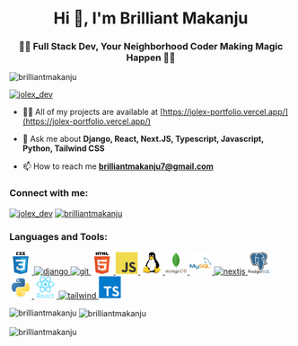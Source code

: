 <h1 align="center">Hi 👋, I'm Brilliant Makanju</h1>
<h3 align="center">👨‍💻 Full Stack Dev, Your Neighborhood Coder Making Magic Happen 🏡✨</h3>

<p align="left"> <img src="https://komarev.com/ghpvc/?username=brilliantmakanju&label=Profile%20views&color=0e75b6&style=flat" alt="brilliantmakanju" /> </p>

<p align="left"> <a href="https://twitter.com/jolex_dev" target="blank"><img src="https://img.shields.io/twitter/follow/jolex_dev?logo=twitter&style=for-the-badge" alt="jolex_dev" /></a> </p>

- 👨‍💻 All of my projects are available at [https://jolex-portfolio.vercel.app/](https://jolex-portfolio.vercel.app/)

- 💬 Ask me about **Django, React, Next.JS, Typescript, Javascript, Python, Tailwind CSS**

- 📫 How to reach me **brilliantmakanju7@gmail.com**

<h3 align="left">Connect with me:</h3>
<p align="left">
<a href="https://twitter.com/jolex_dev" target="blank"><img align="center" src="https://raw.githubusercontent.com/rahuldkjain/github-profile-readme-generator/master/src/images/icons/Social/twitter.svg" alt="jolex_dev" height="30" width="40" /></a>
<a href="https://linkedin.com/in/brilliantmakanju" target="blank"><img align="center" src="https://raw.githubusercontent.com/rahuldkjain/github-profile-readme-generator/master/src/images/icons/Social/linked-in-alt.svg" alt="brilliantmakanju" height="30" width="40" /></a>
</p>

<h3 align="left">Languages and Tools:</h3>
<p align="left"> <a href="https://www.w3schools.com/css/" target="_blank" rel="noreferrer"> <img src="https://raw.githubusercontent.com/devicons/devicon/master/icons/css3/css3-original-wordmark.svg" alt="css3" width="40" height="40"/> </a> <a href="https://www.djangoproject.com/" target="_blank" rel="noreferrer"> <img src="https://cdn.worldvectorlogo.com/logos/django.svg" alt="django" width="40" height="40"/> </a> <a href="https://git-scm.com/" target="_blank" rel="noreferrer"> <img src="https://www.vectorlogo.zone/logos/git-scm/git-scm-icon.svg" alt="git" width="40" height="40"/> </a> <a href="https://www.w3.org/html/" target="_blank" rel="noreferrer"> <img src="https://raw.githubusercontent.com/devicons/devicon/master/icons/html5/html5-original-wordmark.svg" alt="html5" width="40" height="40"/> </a> <a href="https://developer.mozilla.org/en-US/docs/Web/JavaScript" target="_blank" rel="noreferrer"> <img src="https://raw.githubusercontent.com/devicons/devicon/master/icons/javascript/javascript-original.svg" alt="javascript" width="40" height="40"/> </a> <a href="https://www.linux.org/" target="_blank" rel="noreferrer"> <img src="https://raw.githubusercontent.com/devicons/devicon/master/icons/linux/linux-original.svg" alt="linux" width="40" height="40"/> </a> <a href="https://www.mongodb.com/" target="_blank" rel="noreferrer"> <img src="https://raw.githubusercontent.com/devicons/devicon/master/icons/mongodb/mongodb-original-wordmark.svg" alt="mongodb" width="40" height="40"/> </a> <a href="https://www.mysql.com/" target="_blank" rel="noreferrer"> <img src="https://raw.githubusercontent.com/devicons/devicon/master/icons/mysql/mysql-original-wordmark.svg" alt="mysql" width="40" height="40"/> </a> <a href="https://nextjs.org/" target="_blank" rel="noreferrer"> <img src="https://cdn.worldvectorlogo.com/logos/nextjs-2.svg" alt="nextjs" width="40" height="40"/> </a> <a href="https://www.postgresql.org" target="_blank" rel="noreferrer"> <img src="https://raw.githubusercontent.com/devicons/devicon/master/icons/postgresql/postgresql-original-wordmark.svg" alt="postgresql" width="40" height="40"/> </a> <a href="https://www.python.org" target="_blank" rel="noreferrer"> <img src="https://raw.githubusercontent.com/devicons/devicon/master/icons/python/python-original.svg" alt="python" width="40" height="40"/> </a> <a href="https://reactjs.org/" target="_blank" rel="noreferrer"> <img src="https://raw.githubusercontent.com/devicons/devicon/master/icons/react/react-original-wordmark.svg" alt="react" width="40" height="40"/> </a> <a href="https://tailwindcss.com/" target="_blank" rel="noreferrer"> <img src="https://www.vectorlogo.zone/logos/tailwindcss/tailwindcss-icon.svg" alt="tailwind" width="40" height="40"/> </a> <a href="https://www.typescriptlang.org/" target="_blank" rel="noreferrer"> <img src="https://raw.githubusercontent.com/devicons/devicon/master/icons/typescript/typescript-original.svg" alt="typescript" width="40" height="40"/> </a> </p>

<p><img align="left" src="https://github-readme-stats.vercel.app/api/top-langs?username=brilliantmakanju&show_icons=true&locale=en&layout=compact" alt="brilliantmakanju" /></p>

<p>&nbsp;<img align="center" src="https://github-readme-stats.vercel.app/api?username=brilliantmakanju&show_icons=true&locale=en" alt="brilliantmakanju" /></p>

<p><img align="center" src="https://github-readme-streak-stats.herokuapp.com/?user=brilliantmakanju&" alt="brilliantmakanju" /></p>


